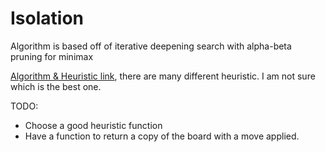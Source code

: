 # Isolation

Algorithm is based off of iterative deepening search with alpha-beta pruning for minimax

[Algorithm & Heuristic link](https://github.com/philferriere/aind-projects/blob/master/isolation/game_agent.py), there are many different heuristic. I am not sure which is the best one.

TODO:
* Choose a good heuristic function
* Have a function to return a copy of the board with a move applied.
